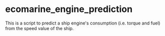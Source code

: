 # ecomarine_engine_prediction

This is a script to predict a ship engine's consumption (i.e. torque and fuel) from the speed value of the ship.

